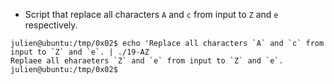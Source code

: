 - Script that replace all characters ```A``` and ```c``` from input to ```Z``` and ```e``` respectively.
```
julien@ubuntu:/tmp/0x02$ echo 'Replace all characters `A` and `c` from input to `Z` and `e`. | ./19-AZ
Replaee all eharaeters `Z` and `e` from input to `Z` and `e`.
julien@ubuntu:/tmp/0x02$
```
